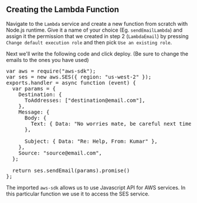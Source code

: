 ## Creating the Lambda Function

Navigate to the `Lambda` service and create a new function from scratch with Node.js runtime. Give it a name of your choice (Eg. `sendEmailLambda`) and assign it the permission that we created in step 2 (`LambdaEmail`) by pressing `Change default execution role` and then pick `Use an existing role`.

Next we'll write the following code and click deploy. (Be sure to change the emails to the ones you have used)

<pre class="file" data-target="clipboard">
var aws = require("aws-sdk");
var ses = new aws.SES({ region: "us-west-2" });
exports.handler = async function (event) {
  var params = {
    Destination: {
      ToAddresses: ["destination@email.com"],
    },
    Message: {
      Body: {
        Text: { Data: "No worries mate, be careful next time" },
      },

      Subject: { Data: "Re: Help, From: Kumar" },
    },
    Source: "source@email.com",
  };

  return ses.sendEmail(params).promise()
};
</pre>

The imported `aws-sdk` allows us to use Javascript API for AWS services. In this particular function we use it to access the SES service.
